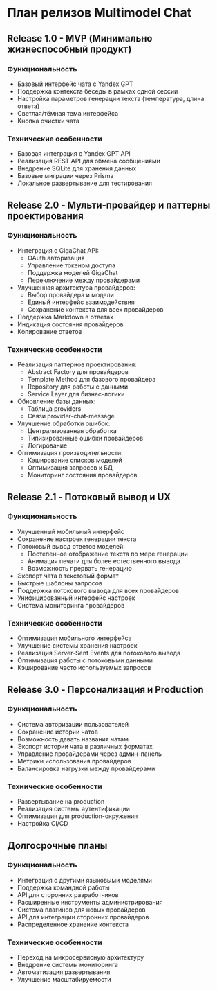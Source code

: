 # План релизов Multimodel Chat

## Release 1.0 - MVP (Минимально жизнеспособный продукт)

### Функциональность
- Базовый интерфейс чата с Yandex GPT
- Поддержка контекста беседы в рамках одной сессии
- Настройка параметров генерации текста (температура, длина ответа)
- Светлая/тёмная тема интерфейса
- Кнопка очистки чата

### Технические особенности
- Базовая интеграция с Yandex GPT API
- Реализация REST API для обмена сообщениями
- Внедрение SQLite для хранения данных
- Базовые миграции через Prisma
- Локальное развертывание для тестирования

## Release 2.0 - Мульти-провайдер и паттерны проектирования

### Функциональность
- Интеграция с GigaChat API:
  - OAuth авторизация
  - Управление токеном доступа
  - Поддержка моделей GigaChat
  - Переключение между провайдерами
- Улучшенная архитектура провайдеров:
  - Выбор провайдера и модели
  - Единый интерфейс взаимодействия
  - Сохранение контекста для всех провайдеров
- Поддержка Markdown в ответах
- Индикация состояния провайдеров
- Копирование ответов

### Технические особенности
- Реализация паттернов проектирования:
  - Abstract Factory для провайдеров
  - Template Method для базового провайдера
  - Repository для работы с данными
  - Service Layer для бизнес-логики
- Обновление базы данных:
  - Таблица providers
  - Связи provider-chat-message
- Улучшение обработки ошибок:
  - Централизованная обработка
  - Типизированные ошибки провайдеров
  - Логирование
- Оптимизация производительности:
  - Кэширование списков моделей
  - Оптимизация запросов к БД
  - Мониторинг состояния провайдеров

## Release 2.1 - Потоковый вывод и UX

### Функциональность
- Улучшенный мобильный интерфейс
- Сохранение настроек генерации текста
- Потоковый вывод ответов моделей:
  - Постепенное отображение текста по мере генерации
  - Анимация печати для более естественного вывода
  - Возможность прервать генерацию
- Экспорт чата в текстовый формат
- Быстрые шаблоны запросов
- Поддержка потокового вывода для всех провайдеров
- Унифицированный интерфейс настроек
- Система мониторинга провайдеров

### Технические особенности
- Оптимизация мобильного интерфейса
- Улучшение системы хранения настроек
- Реализация Server-Sent Events для потокового вывода
- Оптимизация работы с потоковыми данными
- Кэширование часто используемых запросов

## Release 3.0 - Персонализация и Production

### Функциональность
- Система авторизации пользователей
- Сохранение истории чатов
- Возможность давать названия чатам
- Экспорт истории чата в различных форматах
- Управление провайдерами через админ-панель
- Метрики использования провайдеров
- Балансировка нагрузки между провайдерами

### Технические особенности
- Развертывание на production
- Реализация системы аутентификации
- Оптимизация для production-окружения
- Настройка CI/CD

## Долгосрочные планы

### Функциональность
- Интеграция с другими языковыми моделями
- Поддержка командной работы
- API для сторонних разработчиков
- Расширенные инструменты администрирования
- Система плагинов для новых провайдеров
- API для интеграции сторонних провайдеров
- Распределенное хранение контекста

### Технические особенности
- Переход на микросервисную архитектуру
- Внедрение системы мониторинга
- Автоматизация развертывания
- Улучшение масштабируемости 